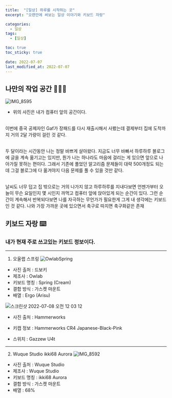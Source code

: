 ```yaml
---
title:  "[일상] 하루를 시작하는 곳"
excerpt: "오랜만에 써보는 일상 이야기와 키보드 자랑"

categories:
  - 일상
tags:
  - [일상]

toc: true
toc_sticky: true
 
date: 2022-07-07
last_modified_at: 2022-07-07
---
```


## 나만의 작업 공간 🧑🏻‍💻

![IMG_8595](https://user-images.githubusercontent.com/75519839/177802562-f3dcbf86-e2c1-46af-8940-72812542ef4a.jpg)
- 위의 사진은 내가 컴퓨터 앞의 공간이다.

<br> 이번에 중국 공제자인 Gaf가 장패드를 다시 재출시해서 사봤는데 결제부터 집에 도착까지 거의 2달 가량이 걸린 것 같다.

<br> 두 달이라는 시간동안 나는 정말 바쁘게 살아왔다. 지금도 너무 바빠서 하루하루 블로그에 글을 계속 옮기고는 있지만, 뭔가 나는 하나라도 마음에 걸리는 게 있으면 앞으로 나아가질 못하는 편이다. 그래서 기존에 풀었던 알고리즘 문제들이 대략 500개정도 되는데 그걸 블로그에 다 옮겨야지 다음 문제를 풀 수 있을 것만 같다.

<br> 날씨도 너무 덥고 집 밖으로는 거의 나가지 않고 하루하루를 지내다보면 언젠가부터 오늘이 무슨 요일인지 몇 시인지 까먹고 컴퓨터 앞에 앉아있게 되는 순간이 있다. 그런 순간이 계속해서 반복되다보면 나를 자극하는 무언가가 필요한게 그게 내 생각에는 키보드인 것 같다. 나와 가장 가까운 곳에 있으면서 축구로 따지면 축구화같은 존재

## 키보드 자랑 ⌨️

### 내가 현재 주로 쓰고있는 키보드 정보이다.
---
1. 오울랩 스프링
![OwlabSpring](https://i.ytimg.com/vi/ZLeBIETiTQI/maxresdefault.jpg)

- 사진 출처 : 드보키
- 제조사 : Owlab
- 키보드 명칭 : Spring (Cream)
- 결합 방식 : 가스켓 마운트
- 배열 : Ergo (Arisu)

![스크린샷 2022-07-08 오전 12 03 12](https://user-images.githubusercontent.com/75519839/177806607-0415070a-1ac2-45ed-aec4-980acf8e60e9.png)
- 사진 출처 : Hammerworks
- 키캡 정보 : Hammerworks CR4 Japanese-Black-Pink

- 스위치 : Gazzew U4t
---
2. Wuque Studio ikki68 Aurora
![IMG_8592](https://cdn.shopify.com/s/files/1/0403/9809/4489/products/6576f9f717fb8fd32525fbc6df5bff3.jpg?v=1614161235)

- 사진 출처 : Wuque Studio
- 제조사 : Wuque Studio
- 키보드 명칭 : ikki68 Aurora
- 결합 방식 : 가스켓 마운트
- 배열 : 68%